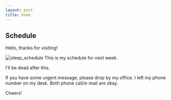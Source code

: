 ```yaml
---
layout: post
title: home
---
```


## Schedule


Hello, thanks for visiting!

![sleep_schedule](https://user-images.githubusercontent.com/63774418/168773135-12383014-b0f8-4960-8b40-a6f8cf51974a.png)
This is my schedule for next week. 

I'll be dead after this.

If you have some urgent message, please drop by my office. I left my phone number on my desk. Both phone call/e-mail are okay.

Cheers!
